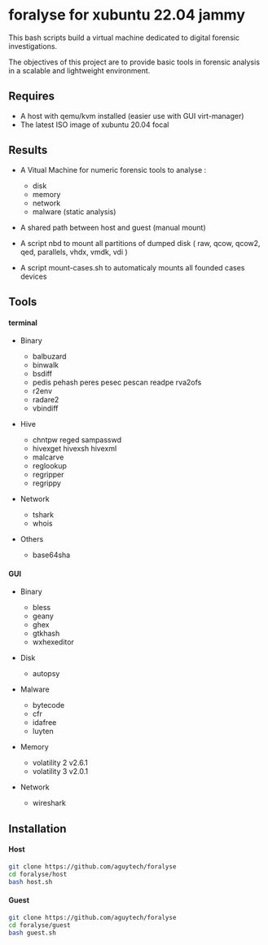 # foralyse for xubuntu 22.04 jammy

This bash scripts build a virtual machine dedicated to digital forensic investigations.

The objectives of this project are to provide basic tools in forensic analysis in a scalable and lightweight environment.

## Requires

- A host with qemu/kvm installed (easier use with GUI virt-manager)
- The latest ISO image of xubuntu 20.04 focal

## Results

- A Vitual Machine for numeric forensic tools to analyse :
    - disk
    - memory
    - network
    - malware (static analysis)

- A shared path between host and guest (manual mount)
- A script nbd to mount all partitions of dumped disk ( raw, qcow, qcow2, qed, parallels, vhdx, vmdk, vdi )
- A script mount-cases.sh to automaticaly mounts all founded cases devices

## Tools

#### terminal

- Binary
    - balbuzard
    - binwalk
    - bsdiff
    - pedis pehash peres pesec pescan readpe rva2ofs
    - r2env
    - radare2
    - vbindiff

- Hive
    - chntpw reged sampasswd
    - hivexget hivexsh hivexml
    - malcarve
    - reglookup
    - regripper
    - regrippy

- Network
    - tshark
    - whois

- Others
    - base64sha

#### GUI

- Binary
    - bless
    - geany
    - ghex
    - gtkhash
    - wxhexeditor

- Disk
    - autopsy

- Malware
    - bytecode
    - cfr
    - idafree
    - luyten
 
- Memory
    - volatility 2 v2.6.1
    - volatility 3 v2.0.1

- Network
    - wireshark

## Installation

#### Host

```bash
git clone https://github.com/aguytech/foralyse
cd foralyse/host
bash host.sh
```

#### Guest

```bash
git clone https://github.com/aguytech/foralyse
cd foralyse/guest
bash guest.sh
```
